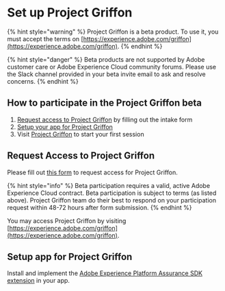 # Set up Project Griffon

{% hint style="warning" %}
Project Griffon is a beta product. To use it, you must accept the terms on [https://experience.adobe.com/griffon](https://experience.adobe.com/griffon).
{% endhint %}

{% hint style="danger" %}
Beta products are not supported by Adobe customer care or Adobe Experience Cloud community forums. Please use the Slack channel provided in your beta invite email to ask and resolve concerns.
{% endhint %}

## How to participate in the Project Griffon beta

1. [Request access to Project Griffon](./#request-access-to-project-griffon) by filling out the intake form
2. [Setup your app for Project Griffon](./#setup-app-for-project-griffon)
3. Visit [Project Griffon](https://experience.adobe.com/griffon) to start your first session

## Request Access to Project Griffon

Please fill out [this form](https://forms.microsoft.com/Pages/ResponsePage.aspx?id=Wht7-jR7h0OUrtLBeN7O4UJN9zAhIEhJr3PBfyMf9wdUMjNHTjVCVUJXUDM0VUIzOUFWMk9RNlBLRC4u) to request access for Project Griffon.

{% hint style="info" %}
Beta participation requires a valid, active Adobe Experience Cloud contract. Beta participation is subject to terms \(as listed above\). Project Griffon team do their best to respond on your participation request within 48-72 hours after form submission.
{% endhint %}

You may access Project Griffon by visiting [https://experience.adobe.com/griffon](https://experience.adobe.com/griffon).

## Setup app for Project Griffon

Install and implement the [Adobe Experience Platform Assurance SDK extension](../../../using-mobile-extensions/adobe-experience-platform-assurance/) in your app.

